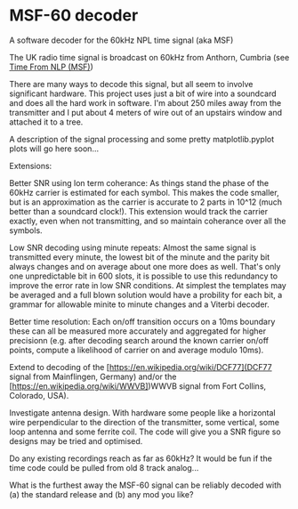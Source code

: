 # MSF-60 decoder

A software decoder for the 60kHz NPL time signal (aka MSF)

The UK radio time signal is broadcast on 60kHz from Anthorn, Cumbria (see [Time From NLP (MSF)](https://en.wikipedia.org/wiki/Time_from_NPL_(MSF)))

There are many ways to decode this signal, but all seem to involve significant hardware.  This project uses just a bit of wire into a soundcard and does all the hard work in software.   I'm about 250 miles away from the transmitter and I put about 4 meters of wire out of an upstairs window and attached it to a tree.

A description of the signal processing and some pretty matplotlib.pyplot plots will go here soon...

Extensions:

Better SNR using lon term coherance:  As things stand the phase of the 60kHz carrier is estimated for each symbol.  This makes the code smaller, but is an approximation as the carrier is accurate to 2 parts in 10^12 (much better than a soundcard clock!).   This extension would track the carrier exactly, even when not transmitting, and so maintain coherance over all the symbols.

Low SNR decoding using minute repeats:  Almost the same signal is transmitted every minute, the lowest bit of the minute and the parity bit always changes and on average about one more does as well.  That's only one unpredictable bit in 600 slots, it is possible to use this redundancy to improve the error rate in low SNR conditions.  At simplest the templates may be averaged and a full blown solution would have a probility for each bit, a grammar for allowable minite to minute changes and a Viterbi decoder.

Better time resolution: Each on/off transition occurs on a 10ms boundary these can all be measured more accurately and aggregated for higher precisionn (e.g. after decoding search around the known carrier on/off points, compute a likelihood of carrier on and average modulo 10ms).

Extend to decoding of the [https://en.wikipedia.org/wiki/DCF77](DCF77 signal from Mainflingen, Germany) and/or the [https://en.wikipedia.org/wiki/WWVB])WWVB signal from Fort Collins, Colorado, USA).

Investigate antenna design.  With hardware some people like a horizontal wire perpendicular to the direction of the transmitter, some vertical, some loop antenna and some ferrite coil.   The code will give you a SNR figure so designs may be tried and optimised.

Do any existing recordings reach as far as 60kHz?  It would be fun if the time code could be pulled from old 8 track analog...

What is the furthest away the MSF-60 signal can be reliably decoded with (a) the standard release and (b) any mod you like?
